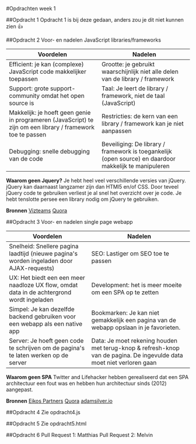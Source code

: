 #Opdrachten week 1

##Opdracht 1
Opdracht 1 is bij deze gedaan, anders zou je dit niet kunnen zien :+1:


##Opdracht 2
Voor- en nadelen JavaScript libraries/frameworks

| Voordelen | Nadelen |
| ------------- | ------------- |
| Efficient: je kan (complexe) JavaScript code makkelijker toepassen | Grootte: je gebruikt waarschijnlijk niet alle delen van de library / framework |
| Support: grote support-community omdat het open source is  | Taal: Je leert de library / framework, niet de taal (JavaScript) |
| Makkelijk: je hoeft geen genie in programeren (JavaScript) te zijn om een library / framework toe te passen | Restricties: de kern van een library / framework kan je niet aanpassen |
| Debugging: snelle debugging van de code | Beveiliging: De library / framework is toegankelijk (open source) en daardoor makkelijk te manipuleren |

**Waarom geen Jquery?**
Je hebt heel veel verschillende versies van jQuery. jQuery kan daarnaast langzamer zijn dan HTMl5 en/of CSS. Door teveel jQuery code te gebruiken verliest je al snel het overzicht over je code. Je hebt tenslotte persee een library nodig om jQuery te gebruiken.

**Bronnen**
[Vizteams](http://www.vizteams.com/blog/advantages-and-disadvantages-of-frameworks/)
[Quora](https://www.quora.com/What-are-the-advantages-and-disadvantages-of-different-JavaScript-libraries)


##Opdracht 3
Voor- en nadelen single page webapp  

| Voordelen | Nadelen |
| ------------- | ------------- |
| Snelheid: Snellere pagina laadtijd (nieuwe pagina's worden ingeladen door AJAX-requests) | SEO: Lastiger om SEO toe te passen |
| UX: Het biedt een een meer naadloze UX flow, omdat data in de achtergrond wordt ingeladen | Development: het is meer moeite om een SPA op te zetten |
| Simpel: Je kan dezelfde backend gebruiken voor een webapp als een native app| Bookmarken: Je kan niet gemakkelijk een pagina van de webapp opslaan in je favorieten. |
| Server: Je hoeft geen code te schrijven om de pagina's te laten werken op de server | Data: Je moet rekening houden met terug-knop & refresh-knop van de pagina. De ingevulde data moet niet verloren gaan |

**Waarom geen SPA**
Twitter and Lifehacker hebben gerealiseerd dat een SPA architectuur een fout was en hebben hun architectuur sinds (2012) aangepast.

**Bronnen**
[Eikos Partners](http://www.eikospartners.com/blog/multi-page-web-applications-vs.-single-page-web-applications)
[Quora](https://www.quora.com/Can-you-please-list-down-the-advantages-and-disadvantages-of-single-page-applications)
[adamsilver.io](http://adamsilver.io/articles/the-disadvantages-of-single-page-applications/)


##Opdracht 4
Zie opdracht4.js


##Opdracht 5
Zie opdracht5.html

##Opdracht 6
Pull Request 1: Matthias 
Pull Request 2: Melvin